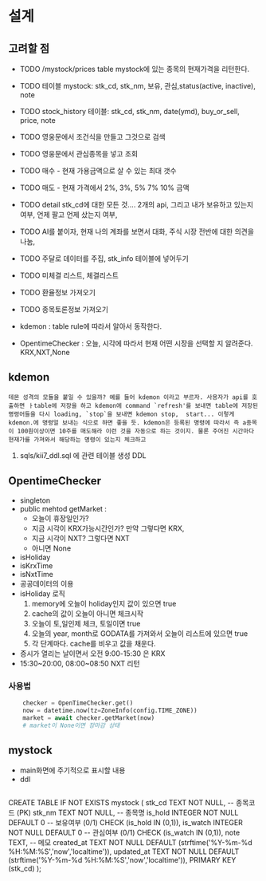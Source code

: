 # 설계

## 고려할 점

- TODO /mystock/prices table mystock에 있는 종목의 현재가격을 리턴한다.
- TODO 테이블 mystock: stk_cd, stk_nm, 보유, 관심,status(active, inactive), note
- TODO stock_history 테이블: stk_cd, stk_nm, date(ymd), buy_or_sell, price, note
- TODO 영웅문에서 조건식을 만들고 그것으로 검색
- TODO 영웅문에서 관심종목을 넣고 조회
- TODO 매수 - 현재 가용금액으로 살 수 있는 최대 갯수
- TODO 매도 - 현재 가격에서 2%, 3%, 5% 7% 10% 금액
- TODO detail stk_cd에 대한 모든 것.... 2개의 api, 그리고 내가 보유하고 있는지여부, 언제 팔고 언제 샀는지 여부,
- TODO AI를 붙이자, 현재 나의 계좌를 보면서 대화, 주식 시장 전반에 대한 의견을 나눔, 
- TODO 주달로 데이터를 주집, stk_info 테이블에 넣어두기
- TODO 미체결 리스트, 체결리스트
- TODO 환율정보 가져오기
- TODO 종목토론정보 가져오기


- kdemon :  table rule에 따라서 알아서 동작한다.
- OpentimeChecker : 오늘, 시각에 따라서 현재 어떤 시장을 선택할 지 알려준다. KRX,NXT,None 

## kdemon

```text
데몬 성격의 모듈을 붙일 수 있을까? 예를 들어 kdemon 이라고 부르자. 사용자가 api를 호출하면 ㅏtable에 저장을 하고 kdemon에 command `refresh'를 보내면 table에 저장된 명령어들을 다시 loading, `stop`을 보내면 kdemon stop,  start... 이렇게 kdemon.에 명령얼 보내는 식으로 하면 좋을 듯. kdemon은 등록된 명령에 따라서 즉 a종목이 100원이상이면 10주를 매도해라 이런 것을 자동으로 하는 것이지. 물론 주어진 시간마다 현재가를 가져와서 해당하는 명령이 있는지 체크하고
```
1. sqls/kii7_ddl.sql 에 관련 테이블 생성 DDL


## OpentimeChecker

- singleton
- public mehtod getMarket : 
  - 오늘이 휴장일인가?
  - 지금 시각이 KRX가능시간인가? 만약 그렇다면 KRX, 
  - 지금 시각이 NXT? 그렇다면 NXT
  - 아니면 None
- isHoliday
- isKrxTime
- isNxtTime
- 공공데이터의 이용
- isHoliday 로직
  1. memory에 오늘이 holiday인지 값이 있으면 true
  2. cache의 값이 오늘이 아니면 체크시작
  3. 오늘이 토,일인제 체크, 토일이면  true
  4. 오늘의 year,  month로 GODATA를 가져와서 오늘이 리스트에 있으면 true
  5. 각 단계마다. cache를 비우고 값을 채운다.
- 증시가 열리는 날이면서 오전 9:00-15:30 은 KRX
- 15:30~20:00, 08:00~08:50 NXT 리턴

### 사용법
```python
    checker = OpenTimeChecker.get()
    now = datetime.now(tz=ZoneInfo(config.TIME_ZONE))
    market = await checker.getMarket(now)
    # market이 None이면 장마감 상태
```

## mystock
- main화면에 주기적으로 표시할 내용
- ddl
  ```sql
CREATE TABLE IF NOT EXISTS mystock (
  stk_cd     TEXT    NOT NULL,                               -- 종목코드 (PK)
  stk_nm     TEXT    NOT NULL,                               -- 종목명
  is_hold    INTEGER NOT NULL DEFAULT 0                      -- 보유여부 (0/1)
             CHECK (is_hold IN (0,1)),
  is_watch   INTEGER NOT NULL DEFAULT 0                      -- 관심여부 (0/1)
             CHECK (is_watch IN (0,1)),
  note       TEXT,                                           -- 메모
  created_at TEXT    NOT NULL DEFAULT (strftime('%Y-%m-%d %H:%M:%S','now','localtime')),
  updated_at TEXT    NOT NULL DEFAULT (strftime('%Y-%m-%d %H:%M:%S','now','localtime')),
  PRIMARY KEY (stk_cd)
);  
  ```
